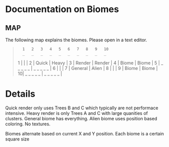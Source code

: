 # Documentation on Biomes
## MAP		

The following map explains the biomes.
Please open in a text editor.
>		1	2	3	4	5	6	7	8	9	10
>		_	_	_	_	_	_	_	_	_	_	
> 1	|					  |						|
> 2	|		Quick		  |		Heavy			|
> 3	|		Render		  |		Render			|
> 4	|		Biome		  |		Biome			|
> 5	|	_	_	_	_   _ | _	_	_	_	_	|
> 6	|					  |						|
> 7	|     General		  |		Alien			|
> 8	|	  				  |						|
> 9	|	   Biome		  |		Biome			|
> 10|	_	_	_	_  _  |	_	_	_	_	_	|

# Details
Quick render only uses Trees B and C which typically are not performace intensive.
Heavy render is only Trees A and C with large quanities of clusters.
General biome has everything.
Alien biome uses position based coloring. No textures.

Biomes alternate based on current X and Y position. 
Each biome is a certain square size
